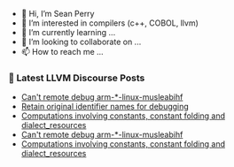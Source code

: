 - 👋 Hi, I’m Sean Perry
- 👀 I’m interested in compilers (c++, COBOL, llvm)
- 🌱 I’m currently learning ...
- 💞️ I’m looking to collaborate on ...
- 📫 How to reach me ...

<!---
s66perry/s66perry is a ✨ special ✨ repository because its `README.md` (this file) appears on your GitHub profile.
You can click the Preview link to take a look at your changes.
--->
### 📕 Latest LLVM Discourse Posts

<!-- DISCOURSE-LLVM:START -->
- [Can&#39;t remote debug arm-*-linux-musleabihf](https://discourse.llvm.org/t/cant-remote-debug-arm-linux-musleabihf/83672#post_2)
- [Retain original identifier names for debugging](https://discourse.llvm.org/t/retain-original-identifier-names-for-debugging/76417?page=3#post_46)
- [Computations involving constants, constant folding and dialect_resources](https://discourse.llvm.org/t/computations-involving-constants-constant-folding-and-dialect-resources/83633#post_7)
- [Can&#39;t remote debug arm-*-linux-musleabihf](https://discourse.llvm.org/t/cant-remote-debug-arm-linux-musleabihf/83672#post_1)
- [Computations involving constants, constant folding and dialect_resources](https://discourse.llvm.org/t/computations-involving-constants-constant-folding-and-dialect-resources/83633#post_6)
<!-- DISCOURSE-LLVM:END -->
